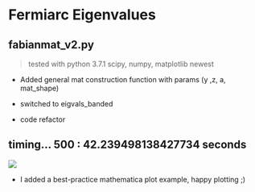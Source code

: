 # Fermiarc Eigenvalues

## fabianmat_v2.py
> tested with python 3.7.1
> scipy, numpy, matplotlib newest

* Added general mat construction function with params (y ,z, a, mat_shape)

* switched to eigvals_banded

* code refactor

timing...
500 : 42.239498138427734 seconds
----


![](https://i.imgur.com/4tblWMg.jpg)

* I added a best-practice mathematica plot example, happy plotting ;)

